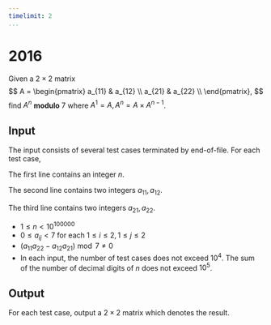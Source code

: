 ```yaml
---
timelimit: 2
...
```


# 2016

Given a $2 \times 2$ matrix
$$
A = \begin{pmatrix}
    a_{11} & a_{12} \\
    a_{21} & a_{22} \\
\end{pmatrix},
$$
find $A^n$ **modulo** $7$ where $A^1 = A, A^n = A \times A^{n - 1}$.

## Input

The input consists of several test cases terminated by end-of-file. For each test case,

The first line contains an integer $n$.

The second line contains two integers $a_{11}, a_{12}$.

The third line contains two integers $a_{21}, a_{22}$.

* $1 \leq n < 10^{100000}$
* $0 \leq a_{ij} < 7$ for each $1 \leq i \leq 2, 1 \leq j \leq 2$
* $(a_{11} a_{22} - a_{12} a_{21}) \bmod 7 \neq 0$
* In each input, the number of test cases does not exceed $10^4$. The sum of the number of decimal digits of $n$ does not exceed $10^5$.

## Output

For each test case, output a $2 \times 2$ matrix which denotes the result.

<!--SAMPLES-->
